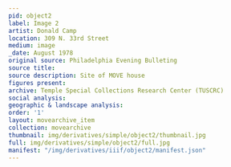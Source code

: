 ```yaml
---
pid: object2
label: Image 2
artist: Donald Camp
location: 309 N. 33rd Street
medium: image
_date: August 1978
original source: Philadelphia Evening Bulleting
source title: 
source description: Site of MOVE house
figures present: 
archive: Temple Special Collections Research Center (TUSCRC)
social analysis: 
geographic & landscape analysis: 
order: '1'
layout: movearchive_item
collection: movearchive
thumbnail: img/derivatives/simple/object2/thumbnail.jpg
full: img/derivatives/simple/object2/full.jpg
manifest: "/img/derivatives/iiif/object2/manifest.json"
---
```

